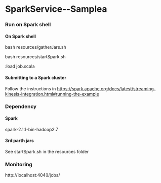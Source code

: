 # SparkService--Samplea

### Run on Spark shell

#### On Spark shell

bash resources/gatherJars.sh 

bash resources/startSpark.sh 

:load job.scala 

#### Submitting to a Spark cluster

Follow the instructions in https://spark.apache.org/docs/latest/streaming-kinesis-integration.html#running-the-example


### Dependency

#### Spark

spark-2.1.1-bin-hadoop2.7

#### 3rd parth jars

See startSpark.sh in the resources folder



### Monitoring

http://localhost:4040/jobs/